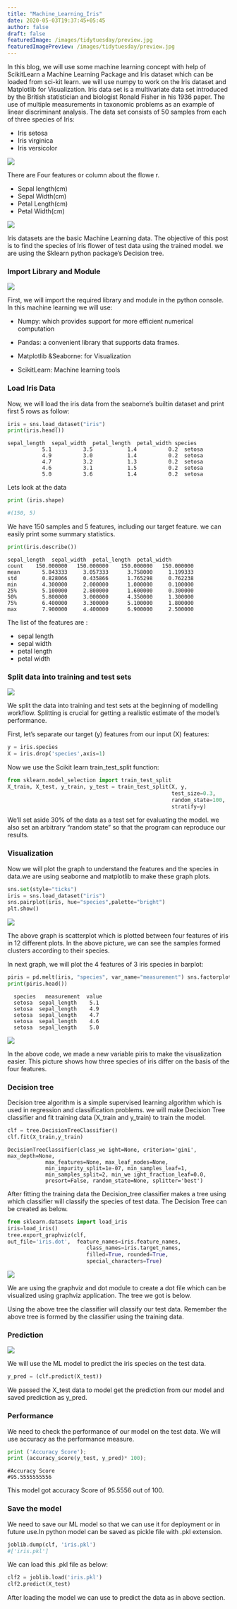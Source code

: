 ```yaml
---
title: "Machine_Learning_Iris"
date: 2020-05-03T19:37:45+05:45
author: false
draft: false
featuredImage: /images/tidytuesday/preview.jpg
featuredImagePreview: /images/tidytuesday/preview.jpg
---
```


In this blog, we will use some machine learning concept with help of ScikitLearn a Machine Learning Package and Iris dataset which can be loaded from sci-kit learn. we will use numpy to work on the Iris dataset and Matplotlib for Visualization. Iris data set is a multivariate data set introduced by the British statistician and biologist Ronald Fisher in his 1936 paper. The use of multiple measurements in taxonomic problems as an example of linear discriminant analysis. The data set consists of 50 samples from each of three species of Iris:

* Iris setosa
* Iris virginica
* Iris versicolor

![](/images/post3/pic1.jpg)

There are Four features or column about the flowe r.

* Sepal length(cm)
* Sepal Width(cm)
* Petal Length(cm)
* Petal Width(cm)

![](/images/post3/pic2.jpg)

Iris datasets are the basic Machine Learning data. The objective of this post is to find the species of Iris flower of test data using the trained model. we are using the Sklearn python package’s Decision tree.

### Import Library and Module

![](/images/post3/pic3.png)

First, we will import the required library and module in the python console. In this machine learning we will use:

* Numpy: which provides support for more efficient numerical computation

* Pandas: a convenient library that supports data frames.

* Matplotlib &Seaborne: for Visualization

* ScikitLearn: Machine learning tools

### Load Iris Data

Now, we will load the iris data from the seaborne’s builtin dataset and print first 5 rows as follow:

```python
iris = sns.load_dataset("iris")
print(iris.head())
```

```
sepal_length  sepal_width  petal_length  petal_width species
           5.1          3.5           1.4          0.2  setosa
           4.9          3.0           1.4          0.2  setosa
           4.7          3.2           1.3          0.2  setosa
           4.6          3.1           1.5          0.2  setosa
           5.0          3.6           1.4          0.2  setosa
```

Lets look at the data

```python
print (iris.shape)

#(150, 5)
```

We have 150 samples and 5 features, including our target feature. we can easily print some summary statistics.

```python
print(iris.describe())
```

```
sepal_length  sepal_width  petal_length  petal_width
count    150.000000   150.000000    150.000000   150.000000
mean       5.843333     3.057333      3.758000     1.199333
std        0.828066     0.435866      1.765298     0.762238
min        4.300000     2.000000      1.000000     0.100000
25%        5.100000     2.800000      1.600000     0.300000
50%        5.800000     3.000000      4.350000     1.300000
75%        6.400000     3.300000      5.100000     1.800000
max        7.900000     4.400000      6.900000     2.500000
```

The list of the features are :

* sepal length
* sepal width
* petal length
* petal width

### Split data into training and test sets

![](/images/post3/pic4.png)

We split the data into training and test sets at the beginning of modelling workflow. Splitting is crucial for getting a realistic estimate of the model’s performance.

First, let’s separate our target (y) features from our input (X) features:

```python
y = iris.species
X = iris.drop('species',axis=1)
```
Now we use the Scikit learn train_test_split function:

```python
from sklearn.model_selection import train_test_split
X_train, X_test, y_train, y_test = train_test_split(X, y, 
                                                    test_size=0.3, 
                                                    random_state=100, 
                                                    stratify=y)
```

We’ll set aside 30% of the data as a test set for evaluating the model. we also set an arbitrary “random state” so that the program can reproduce our results.

### Visualization

Now we will plot the graph to understand the features and the species in data.we are using seaborne and matplotlib to make these graph plots.

```python
sns.set(style="ticks")
iris = sns.load_dataset("iris")
sns.pairplot(iris, hue="species",palette="bright")
plt.show()
```

![](/images/post3/pic5.png)


The above graph is scatterplot which is plotted between four features of iris in 12 different plots. In the above picture, we can see the samples formed clusters according to their species.

In next graph, we will plot the 4 features of 3 iris species in barplot:

```python
piris = pd.melt(iris, "species", var_name="measurement") sns.factorplot(x="measurement", y="value", hue="species", data=piris, size=7, kind="bar",palette="bright") plt.show() 
print(piris.head())
```

```
  species   measurement  value
  setosa  sepal_length    5.1
  setosa  sepal_length    4.9
  setosa  sepal_length    4.7
  setosa  sepal_length    4.6
  setosa  sepal_length    5.0
```
![](/images/post3/pic6.png)

In the above code, we made a new variable piris to make the visualization easier. This picture shows how three species of iris differ on the basis of the four features.

### Decision tree

Decision tree algorithm is a simple supervised learning algorithm which is used in regression and classification problems. we will make Decision Tree classifier and fit training data (X_train and y_train) to train the model.

```python
clf = tree.DecisionTreeClassifier()
clf.fit(X_train,y_train)
```

```
DecisionTreeClassifier(class_we ight=None, criterion='gini', max_depth=None,
            max_features=None, max_leaf_nodes=None,
            min_impurity_split=1e-07, min_samples_leaf=1,
            min_samples_split=2, min_we ight_fraction_leaf=0.0,
            presort=False, random_state=None, splitter='best')
```

After fitting the training data the Decision_tree classifier makes a tree using which classifier will classify the species of test data. The Decision Tree can be created as below.

```python
from sklearn.datasets import load_iris
iris=load_iris()
tree.export_graphviz(clf,
out_file='iris.dot',  feature_names=iris.feature_names,  
                         class_names=iris.target_names,  
                         filled=True, rounded=True,  
                         special_characters=True)
```

![](/images/post3/pic7.png)

We are using the graphviz and dot module to create a dot file which can be visualized using graphviz application. The tree we got is below.

Using the above tree the classifier will classify our test data. Remember the above tree is formed by the classifier using the training data.

### Prediction

![](/images/post3/pic8.jpg)

We will use the ML model to predict the iris species on the test data.

```python
y_pred = (clf.predict(X_test))
```
We passed the X_test data to model get the prediction from our model and saved prediction as y_pred.


### Performance

We need to check the performance of our model on the test data. We will use accuracy as the performance measure.

```python
print ('Accuracy Score');
print (accuracy_score(y_test, y_pred)* 100);
```

```
#Accuracy Score
#95.5555555556
```

This model got accuracy Score of 95.5556 out of 100.

### Save the model

We need to save our ML model so that we can use it for deployment or in future use.In python model can be saved as pickle file with .pkl extension.

```python
joblib.dump(clf, 'iris.pkl')
#['iris.pkl']
```

We can load this .pkl file as below:

```python
clf2 = joblib.load('iris.pkl')
clf2.predict(X_test)
```

After loading the model we can use to predict the data as in above section.